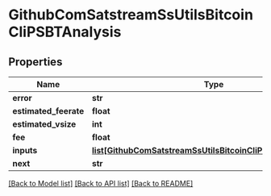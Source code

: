 # GithubComSatstreamSsUtilsBitcoinCliPSBTAnalysis

## Properties
Name | Type | Description | Notes
------------ | ------------- | ------------- | -------------
**error** | **str** |  | [optional] 
**estimated_feerate** | **float** |  | [optional] 
**estimated_vsize** | **int** |  | [optional] 
**fee** | **float** |  | [optional] 
**inputs** | [**list[GithubComSatstreamSsUtilsBitcoinCliPSBTInputAnalysis]**](GithubComSatstreamSsUtilsBitcoinCliPSBTInputAnalysis.md) |  | [optional] 
**next** | **str** |  | [optional] 

[[Back to Model list]](../README.md#documentation-for-models) [[Back to API list]](../README.md#documentation-for-api-endpoints) [[Back to README]](../README.md)

